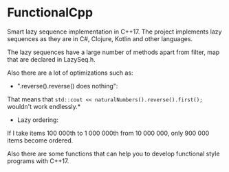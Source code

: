# FunctionalCpp
Smart lazy sequence implementation in C++17.
The project implements lazy sequences as they are in C\#, Clojure, Kotlin and other languages.

The lazy sequences have a large number of methods apart from filter, map that are declared in LazySeq.h.

Also there are a lot of optimizations such as:
* ".reverse().reverse() does nothing":

That means that
  `std::cout << naturalNumbers().reverse().first();`
wouldn't work endlessly.*


* Lazy ordering:

If I take items 100 000th to 1 000 000th from 10 000 000, only 900 000 items become ordered.


Also there are some functions that can help you to develop functional style programs with C++17.
